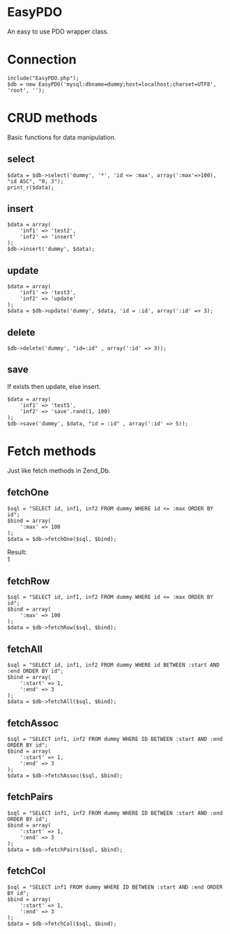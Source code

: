 EasyPDO
=======

An easy to use PDO wrapper class.

# Connection

    include("EasyPDO.php");
    $db = new EasyPDO('mysql:dbname=dummy;host=localhost;charset=UTF8', 'root', '');

# CRUD methods
Basic functions for data manipulation.

## select

    $data = $db->select('dummy', '*', 'id <= :max', array(':max'=>100), "id ASC", "0, 3");
    print_r($data);

## insert

    $data = array(
        'inf1' => 'test2',
        'inf2' => 'insert'
    );
    $db->insert('dummy', $data);

## update

    $data = array(
        'inf1' => 'test3',
        'inf2' => 'update'
    );
    $data = $db->update('dummy', $data, 'id = :id', array(':id' => 3);

## delete

    $db->delete('dummy', "id=:id" , array(':id' => 3));

## save
If exists then update, else insert.

    $data = array(
        'inf1' => 'test5',
        'inf2' => 'save'.rand(1, 100)
    );
    $db->save('dummy', $data, "id = :id" , array(':id' => 5));


# Fetch methods
Just like fetch methods in Zend_Db.

## fetchOne
    $sql = "SELECT id, inf1, inf2 FROM dummy WHERE id <= :max ORDER BY id";
    $bind = array(
        ':max' => 100
    );
    $data = $db->fetchOne($sql, $bind);

Result:  
    1

## fetchRow

    $sql = "SELECT id, inf1, inf2 FROM dummy WHERE id <= :max ORDER BY id";
    $bind = array(
        ':max' => 100
    );
    $data = $db->fetchRow($sql, $bind);

## fetchAll
    $sql = "SELECT id, inf1, inf2 FROM dummy WHERE id BETWEEN :start AND :end ORDER BY id";
    $bind = array(
        ':start' => 1,
        ':end' => 3
    );
    $data = $db->fetchAll($sql, $bind);

## fetchAssoc

    $sql = "SELECT inf1, inf2 FROM dummy WHERE ID BETWEEN :start AND :end ORDER BY id";
    $bind = array(
        ':start' => 1,
        ':end' => 3
    );
    $data = $db->fetchAssoc($sql, $bind);

## fetchPairs

    $sql = "SELECT inf1, inf2 FROM dummy WHERE ID BETWEEN :start AND :end ORDER BY id";
    $bind = array(
        ':start' => 1,
        ':end' => 3
    );
    $data = $db->fetchPairs($sql, $bind);

## fetchCol

    $sql = "SELECT inf1 FROM dummy WHERE ID BETWEEN :start AND :end ORDER BY id";
    $bind = array(
        ':start' => 1,
        ':end' => 3
    );
    $data = $db->fetchCol($sql, $bind);

